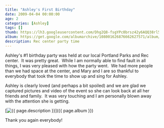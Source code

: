 ```yaml
---
title: "Ashley's First Birthday"
date: 2009-04-04 00:00:00
age: 2
categories: [Ashley]
tags: []
thumb: https://lh3.googleusercontent.com/Dhg2Q8-fsgYPc0brsz42y6AQQ38rl5KldxaspH9invF_5w019JhFhHtT2PqgwZgWPYgd2O2cYVkQ2ZQe5Xs=w293-h220
album: https://get.google.com/albumarchive/108001626876662627571/album/AF1QipMjgSTQTqGsApLfJUHJ1h-Ubey-lMpvwbAUq1p4?authKey=CNqZkofTlLPuDQ
description: Rec center party time
---
```

Ashley's #1 birthday party was held at our local Portland Parks and Rec center.  It was pretty great.  While I am normally able to find fault in all things, I was very pleased with how the party went.  We had more people than we had space at the center, and Mary and I are so thankful to everybody that took the time to show up and sing for Ashley.    

Ashley is clearly loved (and perhaps a bit spoiled) and we are glad we captured pictures and video of the event so she can look back at all her friends and family.  It was very touching and I am personally blown away with the attention she is getting.  

[<img src="{{ page.thumb }}" alt="{{ page.description }}" class="wyseguys-album"/>]({{ page.album }})

Thank you again everybody!